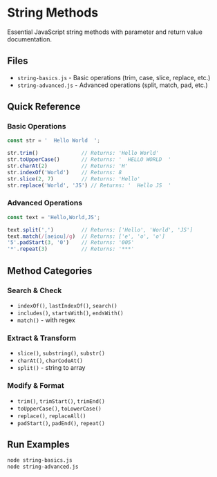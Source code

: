 # String Methods

Essential JavaScript string methods with parameter and return value documentation.

## Files
- `string-basics.js` - Basic operations (trim, case, slice, replace, etc.)
- `string-advanced.js` - Advanced operations (split, match, pad, etc.)

## Quick Reference

### Basic Operations
```javascript
const str = '  Hello World  ';

str.trim()              // Returns: 'Hello World'
str.toUpperCase()       // Returns: '  HELLO WORLD  '
str.charAt(2)           // Returns: 'H'
str.indexOf('World')    // Returns: 8
str.slice(2, 7)         // Returns: 'Hello'
str.replace('World', 'JS') // Returns: '  Hello JS  '
```

### Advanced Operations
```javascript
const text = 'Hello,World,JS';

text.split(',')         // Returns: ['Hello', 'World', 'JS']
text.match(/[aeiou]/g)  // Returns: ['e', 'o', 'o']
'5'.padStart(3, '0')    // Returns: '005'
'*'.repeat(3)           // Returns: '***'
```

## Method Categories

### **Search & Check**
- `indexOf()`, `lastIndexOf()`, `search()`
- `includes()`, `startsWith()`, `endsWith()`
- `match()` - with regex

### **Extract & Transform**
- `slice()`, `substring()`, `substr()`
- `charAt()`, `charCodeAt()`
- `split()` - string to array

### **Modify & Format**
- `trim()`, `trimStart()`, `trimEnd()`
- `toUpperCase()`, `toLowerCase()`
- `replace()`, `replaceAll()`
- `padStart()`, `padEnd()`, `repeat()`

## Run Examples
```bash
node string-basics.js
node string-advanced.js
``` 